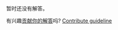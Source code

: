 
暂时还没有解答。

有兴趣[贡献你的解答](https://github.com/BFEdev/BFE.dev-solutions/blob/main/problem/css-grid-auto-layout-sparse_zh.md)吗? [Contribute guideline](https://github.com/BFEdev/BFE.dev-solutions#how-to-contribute)
